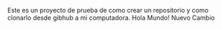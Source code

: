 
Este es un proyecto de prueba de como crear un repositorio y como clonarlo desde gibhub a mi computadora.
Hola Mundo!
Nuevo Cambio
